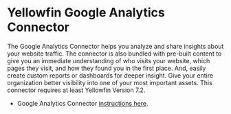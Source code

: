 Yellowfin Google Analytics Connector
====================================

The Google Analytics Connector helps you analyze and share insights about your website traffic. The connector is also bundled with pre-built content to give you an immediate understanding of who visits your website, which pages they visit, and how they found you in the first place. And, easily create custom reports or dashboards for deeper insight. Give your entire organization better visibility into one of your most important assets. This connector requires at least Yellowfin Version 7.2.

- Google Analytics Connector [instructions here](https://wiki.yellowfinbi.com/display/yfcurrent/Google+Analytics+Connector).